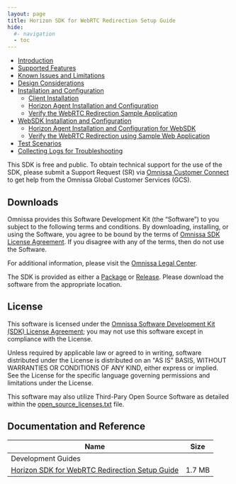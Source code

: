 ```yaml
---
layout: page
title: Horizon SDK for WebRTC Redirection Setup Guide
hide:
  #- navigation
  - toc
---
```


- [Introduction](introduction.md)
- [Supported Features](supported-features.md)
- [Known Issues and Limitations](known-issues-and-limitations.md)
- [Design Considerations](design-considerations.md)
- [Installation and Configuration](installation-and-configuration.md)
  - [Client Installation](client-installation.md)
  - [Horizon Agent Installation and Configuration](horizon-agent-installation-and-configuration.md)
  - [Verify the WebRTC Redirection Sample Application](verify-the-webrtc-redirection-sample-application.md)
- [WebSDK Installation and Configuration](websdk-installation-and-configuration.md)
  - [Horizon Agent Installation and Configuration for WebSDK](websdk-horizon-agent-installation-and-configuration.md)
  - [Verify the WebRTC Redirection using Sample Web Application](websdk-verify-the-webrtc-redirection-sample-application.md)
- [Test Scenarios](test-scenarios.md)
- [Collecting Logs for Troubleshooting](collecting-logs-for-troubleshooting.md)


This SDK is free and public. To obtain technical support for the use of the SDK, please submit a Support Request (SR) via [Omnissa Customer Connect](https://customerconnect.omnissa.com/home) to get help from the Omnissa Global Customer Services (GCS).

## Downloads

Omnissa provides this Software Development Kit (the “Software”) to you subject to the following terms and conditions. By downloading, installing, or using the Software, you agree to be bound by the terms of [Omnissa SDK License Agreement](https://static.omnissa.com/sites/default/files/omnissa-sdk-agreement.pdf). If you disagree with any of the terms, then do not use the Software.

For additional information, please visit the [Omnissa Legal Center](https://www.omnissa.com/legal-center/).

The SDK is provided as either a [Package](https://github.com/orgs/euc-releases/packages?repo_name=horizon-rdpbridge-sdk) or [Release](https://github.com/euc-releases/horizon-rdpbridge-sdk/releases). Please download the software from the appropriate location.

## License

This software is licensed under the [Omnissa Software Development Kit (SDK) License Agreement](https://static.omnissa.com/sites/default/files/omnissa-sdk-agreement.pdf); you may not use this software except in compliance with the License.

Unless required by applicable law or agreed to in writing, software distributed under the License is distributed on an "AS IS" BASIS, WITHOUT WARRANTIES OR CONDITIONS OF ANY KIND, either express or implied. See the License for the specific language governing permissions and limitations under the License.

This software may also utilize Third-Pary Open Source Software as detailed within the [open_source_licenses.txt](open_source_licenses.txt) file.

## Documentation and Reference

| Name | Size	|
| --- | --- |
| Development Guides |  |
| [Horizon SDK for WebRTC Redirection Setup Guide](./horizon_sdk_for_webrtc_redirection_setup_guide_2025-05-28-09-39-33.pdf) | 1.7 MB |
